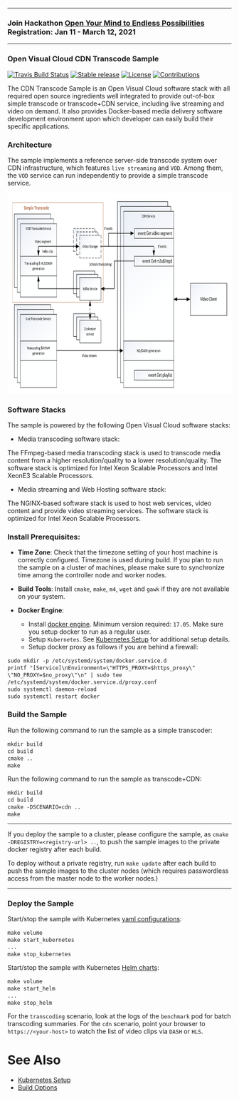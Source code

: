 
---

### <b>Join Hackathon [Open Your Mind to Endless Possibilities](https://software.seek.intel.com/OpenVisualCloudHackathon-contest)<br>Registration: Jan 11 - March 12, 2021</b>   

---


### Open Visual Cloud CDN Transcode Sample

[![Travis Build Status](https://travis-ci.com/OpenVisualCloud/CDN-Transcode-Sample.svg?branch=master)](https://travis-ci.com/OpenVisualCloud/CDN-Transcode-Sample)
[![Stable release](https://img.shields.io/badge/latest_release-v1.0-green.svg)](https://github.com/OpenVisualCloud/CDN-Transcode-Sample/releases/tag/v1.0)
[![License](https://img.shields.io/badge/license-BSD_3_Clause-green.svg)](https://github.com/OpenVisualCloud/CDN-Transcode-Sample/blob/master/LICENSE)
[![Contributions](https://img.shields.io/badge/contributions-welcome-blue.svg)](https://github.com/OpenVisualCloud/CDN-Transcode-Sample/wiki)

The CDN Transcode Sample is an Open Visual Cloud software stack with all required open source ingredients well integrated to provide out-of-box simple transcode or transcode+CDN service, including live streaming and video on demand. It also provides Docker-based media delivery software development environment upon which developer can easily build their specific applications.

### Architecture

The sample implements a reference server-side transcode system over CDN infrastructure, which features `live streaming` and `VOD`. Among them, the `VOD` service can run independently to provide a simple transcode service.  

<IMG src="doc/CDN-Transcode-Sample-Arch.png" height="450">

### Software Stacks

The sample is powered by the following Open Visual Cloud software stacks:

- Media transcoding software stack:  

The FFmpeg-based media transcoding stack is used to transcode media content from a higher resolution/quality to a lower resolution/quality. The software stack is optimized for Intel Xeon Scalable Processors and Intel XeonE3 Scalable Processors. 

- Media streaming and Web Hosting software stack:  

The NGINX-based software stack is used to host web services, video content and provide video streaming services. The software stack is optimized for Intel Xeon Scalable Processors.  

### Install Prerequisites:

- **Time Zone**: Check that the timezone setting of your host machine is correctly configured. Timezone is used during build. If you plan to run the sample on a cluster of machines, please make sure to synchronize time among the controller node and worker nodes.

- **Build Tools**: Install `cmake`, `make`, `m4`, `wget` and `gawk` if they are not available on your system.

- **Docker Engine**: 

    - Install [docker engine](https://docs.docker.com/get-docker). Minimum version required: `17.05`. Make sure you setup docker to run as a regular user.
    - Setup `Kubernetes`. See [Kubernetes Setup](deployment/kubernetes/README.md) for additional setup details.
    - Setup docker proxy as follows if you are behind a firewall:   

```
sudo mkdir -p /etc/systemd/system/docker.service.d       
printf "[Service]\nEnvironment=\"HTTPS_PROXY=$https_proxy\" \"NO_PROXY=$no_proxy\"\n" | sudo tee /etc/systemd/system/docker.service.d/proxy.conf       
sudo systemctl daemon-reload          
sudo systemctl restart docker     
```

### Build the Sample  

Run the following command to run the sample as a simple transcoder:  
```
mkdir build
cd build
cmake ..
make
```

Run the following command to run the sample as transcode+CDN:  
```
mkdir build
cd build
cmake -DSCENARIO=cdn ..
make
```

---

If you deploy the sample to a cluster, please configure the sample, as `cmake -DREGISTRY=<registry-url> ..`, to push the sample images to the private docker registry after each build.   

To deploy without a private registry, run `make update` after each build to push the sample images to the cluster nodes (which requires passwordless access from the master node to the worker nodes.)   

---

### Deploy the Sample

Start/stop the sample with Kubernetes [yaml configurations](deployment/kubernetes/yaml):  

```
make volume
make start_kubernetes
...
make stop_kubernetes
```

Start/stop the sample with Kubernetes [Helm charts](deployment/kubernetes/helm):  

```
make volume
make start_helm
...
make stop_helm
```

For the `transcoding` scenario, look at the logs of the `benchmark` pod for batch transcoding summaries. For the `cdn` scenario, point your browser to `https://<your-host>` to watch the list of video clips via `DASH` or `HLS`.   

# See Also

- [Kubernetes Setup](deployment/kubernetes/README.md)   
- [Build Options](doc/cmake.md)   

